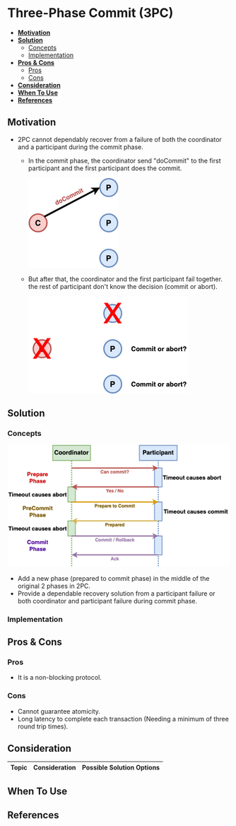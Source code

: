 # Three-Phase Commit (3PC)

- [**Motivation**](#motivation)
- [**Solution**](#solution)
   - [Concepts](#concepts)
   - [Implementation](#implementation)
- [**Pros & Cons**](#pros--cons)
   - [Pros](#pros)
   - [Cons](#cons)
- [**Consideration**](#consideration)
- [**When To Use**](#when-to-use)
- [**References**](#references)

## Motivation
- 2PC cannot dependably recover from a failure of both the coordinator and a participant during the commit phase.
   - In the commit phase, the coordinator send "doCommit" to the first participant and the first participant does the commit. 
   
     ![](../../diagrams/png/recovery_problem_in_2pc_1.png)
   - But after that, the coordinator and the first participant fail together. the rest of participant don't know the decision (commit or abort). 
   
     ![](../../diagrams/png/recovery_problem_in_2pc_2.png)

## Solution
### Concepts
![](../../diagrams/png/3pc_timeout.png)
- Add a new phase (prepared to commit phase) in the middle of the original 2 phases in 2PC.
- Provide a dependable recovery solution from a participant failure or both coordinator and participant failure during commit phase.

### Implementation

## Pros & Cons
### Pros
- It is a non-blocking protocol.

### Cons
- Cannot guarantee atomicity.
- Long latency to complete each transaction (Needing a minimum of three round trip times).

## Consideration
| Topic | Consideration | Possible Solution Options |
|----|-----|-----|

## When To Use

## References
